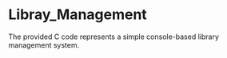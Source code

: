 # Libray_Management
The provided C code represents a simple console-based library management system. 
